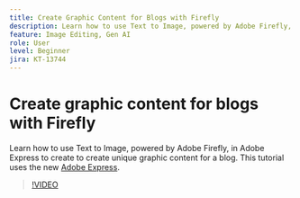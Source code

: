 ```yaml
---
title: Create Graphic Content for Blogs with Firefly
description: Learn how to use Text to Image, powered by Adobe Firefly, in Adobe Express to create unique graphic content for a blog
feature: Image Editing, Gen AI
role: User
level: Beginner
jira: KT-13744
---
```

# Create graphic content for blogs with Firefly

Learn how to use Text to Image, powered by Adobe Firefly, in Adobe Express to create to create unique graphic content for a blog. This tutorial uses the new [Adobe Express](https://www.adobe.com/express/).

>[!VIDEO](https://video.tv.adobe.com/v/3422408?quality=12&learn=on&hidetitle=true)
